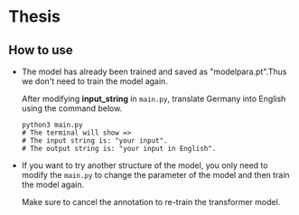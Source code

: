 # Thesis
## How to use
* The model has already been trained and saved as "modelpara.pt".Thus we don't need to train the model again.

  After modifying **input_string** in `main.py`, translate Germany into English using the command below.
  
  ```python=
  python3 main.py
  # The terminal will show =>
  # The input string is: "your input".
  # The output string is: "your input in English".
  ```
* If you want to try another structure of the model, you only need to modify the `main.py` to change the parameter of the model
  and then train the model again.
  
  Make sure to cancel the annotation to re-train the transformer model.
